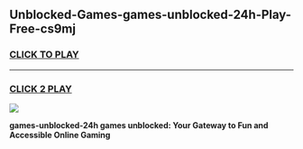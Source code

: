
## Unblocked-Games-games-unblocked-24h-Play-Free-cs9mj
<h3>
<a href="https://premium76.site?title=games-unblocked-24h&ref=10A">CLICK TO PLAY</a></h3>
<hr>

<h3>
<a href="https://premium76.site?title=games-unblocked-24h&ref=10A">CLICK 2 PLAY</a>
  
</h3>

<a href="https://premium76.site?title=games-unblocked-24h&ref=10A"><img src="https://clearcache.store/games.png"></a>


**games-unblocked-24h games unblocked: Your Gateway to Fun and Accessible Online Gaming**
